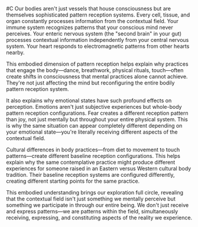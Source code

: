  #C Our bodies aren't just vessels that house consciousness but are themselves sophisticated pattern reception systems. Every cell, tissue, and organ constantly processes information from the contextual field. Your immune system recognizes patterns that your conscious mind never perceives. Your enteric nervous system (the "second brain" in your gut) processes contextual information independently from your central nervous system. Your heart responds to electromagnetic patterns from other hearts nearby.

This embodied dimension of pattern reception helps explain why practices that engage the body—dance, breathwork, physical rituals, touch—often create shifts in consciousness that mental practices alone cannot achieve. They're not just affecting the mind but reconfiguring the entire bodily pattern reception system.

It also explains why emotional states have such profound effects on perception. Emotions aren't just subjective experiences but whole-body pattern reception configurations. Fear creates a different reception pattern than joy, not just mentally but throughout your entire physical system. This is why the same situation can appear completely different depending on your emotional state—you're literally receiving different aspects of the contextual field.

Cultural differences in body practices—from diet to movement to touch patterns—create different baseline reception configurations. This helps explain why the same contemplative practice might produce different experiences for someone raised in an Eastern versus Western cultural body tradition. Their baseline reception systems are configured differently, creating different starting points for the same practice.

This embodied understanding brings our exploration full circle, revealing that the contextual field isn't just something we mentally perceive but something we participate in through our entire being. We don't just receive and express patterns—we are patterns within the field, simultaneously receiving, expressing, and constituting aspects of the reality we experience.